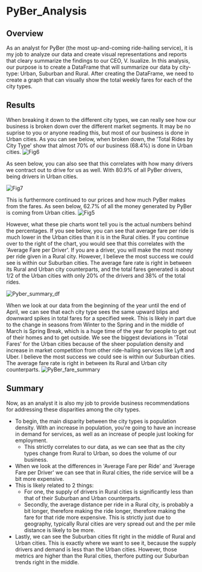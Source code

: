 # PyBer_Analysis

## Overview
As an analyst for PyBer (the most up-and-coming ride-hailing service), it is my job to analyze our data and create visual representations and reports that cleary summarize the findings to our CEO, V. Isualize. In this analysis, our purpose is to create a DataFrame that will summarize our data by city-type: Urban, Suburban and Rural. After creating the DataFrame, we need to create a graph that can visually show the total weekly fares for each of the city types.

## Results
When breaking it down to the different city types, we can really see how our business is broken down over the different market segments. It may be no suprise to you or anyone reading this, but most of our business is done in Urban cities. As you can see below, when broken down, the 'Total Rides by City Type' show that almost 70% of our business (68.4%) is done in Urban cities.
![Fig6](https://user-images.githubusercontent.com/69607218/134824878-311ef4f2-6d86-45fe-8438-eb03037a21a9.png)

As seen below, you can also see that this correlates with how many drivers we contract out to drive for us as well. With 80.9% of all PyBer drivers, being drivers in Urban cities.

![Fig7](https://user-images.githubusercontent.com/69607218/134824992-9834562a-0ab6-40df-876e-56f41bfa79a1.png)

This is furthermore continued to our prices and how much PyBer makes from the fares. As seen below, 62.7% of all the money generated by PyBer is coming from Urban cities.
![Fig5](https://user-images.githubusercontent.com/69607218/134825051-5c50a819-4821-49af-b52e-a3b6d1925c0d.png)

However, what these pie charts wont tell you is the actual numbers behind the percentages. If you see below, you can see that average fare per ride is much lower in the Urban cities than it is in the Rural cities. If you continue over to the right of the chart, you would see that this correlates with the 'Average Fare per Driver'. If you are a driver, you will make the most money per ride given in a Rural city. However, I believe the most success we could see is within our Suburban cities. The average fare rate is right in between its Rural and Urban city counterparts, and the total fares generated is about 1/2 of the Urban cities with only 20% of the drivers and 38% of the total rides.

![Pyber_summary_df](https://user-images.githubusercontent.com/69607218/134825962-a8050ce7-018e-43eb-b442-13547ed65925.png)

When we look at our data from the beginning of the year until the end of April, we can see that each city type sees the same upward blips and downward spikes in total fares for a specified week. This is likely in part due to the change in seasons from Winter to the Spring and in the middle of March is Spring Break, which is a huge time of the year for people to get out of their homes and to get outside. We see the biggest deviations in 'Total Fares' for the Urban cities because of the sheer population density and increase in market competition from other ride-hailing services like Lyft and Uber. I believe the most success we could see is within our Suburban cities. The average fare rate is right in between its Rural and Urban city counterparts. 
![PyBer_fare_summary](https://user-images.githubusercontent.com/69607218/134826229-a0d5be97-73db-4490-a8df-675d190d2b2f.png)

## Summary
Now, as an analyst it is also my job to provide business recommendations for addressing these disparities among the city types. 
- To begin, the main disparity between the city types is population density. With an increase in population, you're going to have an increase in demand for services, as well as an increase of people just looking for employment. 
  - This strictly correlates to our data, as we can see that as the city types change from Rural to Urban, so does the volume of our business.
- When we look at the differences in 'Average Fare per Ride' and 'Average Fare per Driver' we can see that in Rural cities, the ride service will be a bit more expensive.
- This is likely related to 2 things:
  - For one, the supply of drivers in Rural cities is significantly less than that of their Suburban and Urban counterparts. 
  - Secondly, the average distance per ride in a Rural city, is probably a bit longer, therefore making the ride longer, therefore making the fare for that ride more expensive. This is strictly just due to geography, typically Rural cities are very spread out and the per mile distance is likely to be more.
- Lastly, we can see the Suburban cities fit right in the middle of Rural and Urban cities. This is exactly where we want to see it, because the supply drivers and demand is less than the Urban cities. However, those metrics are higher than the Rural cities, therfore putting our Suburban trends right in the middle.
